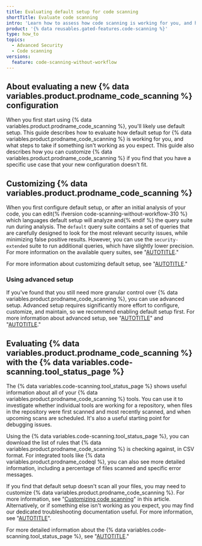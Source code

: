 ```yaml
---
title: Evaluating default setup for code scanning
shortTitle: Evaluate code scanning
intro: 'Learn how to assess how code scanning is working for you, and how you can customize your setup to best meet your code security needs.'
product: '{% data reusables.gated-features.code-scanning %}'
type: how_to
topics:
  - Advanced Security
  - Code scanning
versions:
  feature: code-scanning-without-workflow
---
```


## About evaluating a new {% data variables.product.prodname_code_scanning %} configuration

When you first start using {% data variables.product.prodname_code_scanning %}, you'll likely use default setup. This guide describes how to evaluate how default setup for {% data variables.product.prodname_code_scanning %} is working for you, and what steps to take if something isn't working as you expect. This guide also describes how you can customize {% data variables.product.prodname_code_scanning %} if you find that you have a specific use case that your new configuration doesn't fit.

## Customizing {% data variables.product.prodname_code_scanning %}

When you first configure default setup, or after an initial analysis of your code, you can edit{% ifversion code-scanning-without-workflow-310 %} which languages default setup will analyze and{% endif %} the query suite run during analysis. The `default` query suite contains a set of queries that are carefully designed to look for the most relevant security issues, while minimizing false positive results. However, you can use the `security-extended` suite to run additional queries, which have slightly lower precision. For more information on the available query suites, see "[AUTOTITLE](/code-security/code-scanning/managing-your-code-scanning-configuration/codeql-query-suites)."

For more information about customizing default setup, see "[AUTOTITLE](/code-security/code-scanning/managing-your-code-scanning-configuration/editing-your-configuration-of-default-setup)."

### Using advanced setup

If you've found that you still need more granular control over {% data variables.product.prodname_code_scanning %}, you can use advanced setup. Advanced setup requires significantly more effort to configure, customize, and maintain, so we recommend enabling default setup first. For more information about advanced setup, see "[AUTOTITLE](/code-security/code-scanning/creating-an-advanced-setup-for-code-scanning/configuring-advanced-setup-for-code-scanning)" and "[AUTOTITLE](/code-security/code-scanning/creating-an-advanced-setup-for-code-scanning/customizing-your-advanced-setup-for-code-scanning)."

## Evaluating {% data variables.product.prodname_code_scanning %} with the {% data variables.code-scanning.tool_status_page %}

The {% data variables.code-scanning.tool_status_page %} shows useful information about all of your {% data variables.product.prodname_code_scanning %} tools. You can use it to investigate whether individual tools are working for a repository, when files in the repository were first scanned and most recently scanned, and when upcoming scans are scheduled. It's also a useful starting point for debugging issues.

Using the {% data variables.code-scanning.tool_status_page %}, you can download the list of rules that {% data variables.product.prodname_code_scanning %} is checking against, in CSV format. For integrated tools like {% data variables.product.prodname_codeql %}, you can also see more detailed information, including a percentage of files scanned and specific error messages.

If you find that default setup doesn't scan all your files, you may need to customize {% data variables.product.prodname_code_scanning %}. For more information, see "[Customizing code scanning](#customizing-code-scanning)" in this article. Alternatively, or if something else isn't working as you expect, you may find our dedicated troubleshooting documentation useful. For more information, see "[AUTOTITLE](/code-security/code-scanning/troubleshooting-code-scanning)".

For more detailed information about the {% data variables.code-scanning.tool_status_page %}, see "[AUTOTITLE](/code-security/code-scanning/managing-your-code-scanning-configuration/about-the-tool-status-page#viewing-the-tool-status-page-for-a-repository)."
